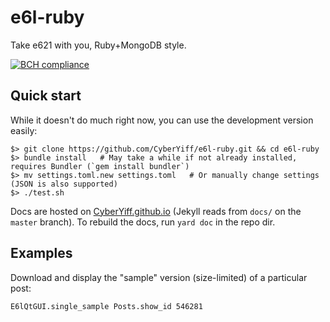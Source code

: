 # e6l-ruby
Take e621 with you, Ruby+MongoDB style.

[![BCH compliance](https://bettercodehub.com/edge/badge/CyberYiff/e6l-ruby?branch=master)](https://bettercodehub.com/)

## Quick start
While it doesn't do much right now, you can use the development version easily:
```
$> git clone https://github.com/CyberYiff/e6l-ruby.git && cd e6l-ruby
$> bundle install   # May take a while if not already installed, requires Bundler (`gem install bundler`)
$> mv settings.toml.new settings.toml   # Or manually change settings (JSON is also supported)
$> ./test.sh
```
Docs are hosted on [CyberYiff.github.io](https://cyberyiff.github.io/e6l-ruby) (Jekyll reads from `docs/` on the `master` branch). To rebuild the docs, run `yard doc` in the repo dir.

## Examples
Download and display the "sample" version (size-limited) of a particular post:
```
E6lQtGUI.single_sample Posts.show_id 546281
```

